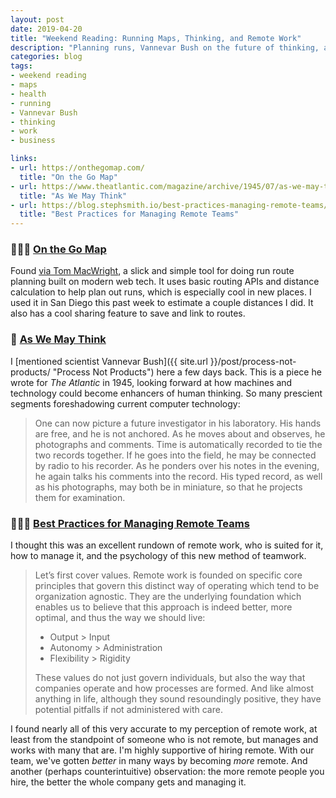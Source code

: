 ```yaml
---
layout: post
date: 2019-04-20
title: "Weekend Reading: Running Maps, Thinking, and Remote Work"
description: "Planning runs, Vannevar Bush on the future of thinking, and best practices for remote work."
categories: blog
tags:
- weekend reading
- maps
- health
- running
- Vannevar Bush
- thinking
- work
- business

links:
- url: https://onthegomap.com/
  title: "On the Go Map"
- url: https://www.theatlantic.com/magazine/archive/1945/07/as-we-may-think/303881/
  title: "As We May Think"
- url: https://blog.stephsmith.io/best-practices-managing-remote-teams/
  title: "Best Practices for Managing Remote Teams"
---
```


### 🏃🏻‍♂️ [On the Go Map](https://onthegomap.com/ "On the Go Map")

Found [via Tom MacWright](https://twitter.com/tmcw/status/1117163731165728769 "@tmcw on Twitter"), a slick and simple tool for doing run route planning built on modern web tech. It uses basic routing APIs and distance calculation to help plan out runs, which is especially cool in new places. I used it in San Diego this past week to estimate a couple distances I did. It also has a cool sharing feature to save and link to routes.

### 🔮 [As We May Think](https://www.theatlantic.com/magazine/archive/1945/07/as-we-may-think/303881/ "As We May Think")

I [mentioned scientist Vannevar Bush]({{ site.url }}/post/process-not-products/ "Process Not Products") here a few days back. This is a piece he wrote for _The Atlantic_ in 1945, looking forward at how machines and technology could become enhancers of human thinking. So many prescient segments foreshadowing current computer technology:

> One can now picture a future investigator in his laboratory. His hands are free, and he is not anchored. As he moves about and observes, he photographs and comments. Time is automatically recorded to tie the two records together. If he goes into the field, he may be connected by radio to his recorder. As he ponders over his notes in the evening, he again talks his comments into the record. His typed record, as well as his photographs, may both be in miniature, so that he projects them for examination.

### 👨🏽‍💻 [Best Practices for Managing Remote Teams](https://blog.stephsmith.io/best-practices-managing-remote-teams/ "Best Practices for Managing Remote Teams")

I thought this was an excellent rundown of remote work, who is suited for it, how to manage it, and the psychology of this new method of teamwork.

> Let’s first cover values. Remote work is founded on specific core principles that govern this distinct way of operating which tend to be organization agnostic. They are the underlying foundation which enables us to believe that this approach is indeed better, more optimal, and thus the way we should live:
>
> * Output > Input
> * Autonomy > Administration
> * Flexibility > Rigidity
>
> These values do not just govern individuals, but also the way that companies operate and how processes are formed. And like almost anything in life, although they sound resoundingly positive, they have potential pitfalls if not administered with care.

I found nearly all of this very accurate to my perception of remote work, at least from the standpoint of someone who is not remote, but manages and works with many that are. I'm highly supportive of hiring remote. With our team, we've gotten _better_ in many ways by becoming _more_ remote. And another (perhaps counterintuitive) observation: the more remote people you hire, the better the whole company gets and managing it.
